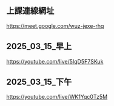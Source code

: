 ## 上課連線網址
https://meet.google.com/wuz-jexe-rhq

## 2025_03_15_早上
https://youtube.com/live/5IqD5F7SKuk

## 2025_03_15_下午
https://youtube.com/live/WK1Yqc0Tz5M
